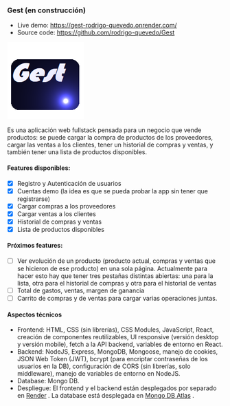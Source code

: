  ### Gest (en construcción)

- Live demo: https://gest-rodrigo-quevedo.onrender.com/
- Source code: https://github.com/rodrigo-quevedo/Gest

![Gest website icon](https://github.com/rodrigo-quevedo/Gest/blob/master/frontend/src/media/website_icon.png) 

Es una aplicación web fullstack pensada para un negocio que vende productos: se puede cargar la compra de productos de los proveedores, cargar las ventas a los clientes, tener un historial de compras y ventas, y también tener una lista de productos disponibles.

#### Features disponibles:

- [x] Registro y Autenticación de usuarios
- [x] Cuentas demo (la idea es que se pueda probar la app sin tener que registrarse)
- [x] Cargar compras a los proveedores
- [X] Cargar ventas a los clientes
- [X] Historial de compras y ventas
- [x] Lista de productos disponibles

#### Próximos features:
- [ ] Ver evolución de un producto (producto actual, compras y ventas que se hicieron de ese producto) en una sola página. Actualmente para hacer esto hay que tener tres pestañas distintas abiertas: una para la lista, otra para el historial de compras y otra para el historial de ventas
- [ ] Total de gastos, ventas, margen de ganancia
- [ ] Carrito de compras y de ventas para cargar varias operaciones juntas.

#### Aspectos técnicos
- Frontend: HTML, CSS (sin librerías), CSS Modules, JavaScript, React, creación de componentes reutilizables, UI responsive (versión desktop y versión mobile), fetch a la API backend, variables de entorno en React.
- Backend: NodeJS, Express, MongoDB, Mongoose, manejo de cookies, JSON Web Token (JWT), bcrypt (para encriptar contraseñas de los usuarios en la DB), configuración de CORS (sin librerías, solo middleware), manejo de variables de entorno en NodeJS.
- Database: Mongo DB.
- Despliegue: El frontend y el backend están desplegados por separado en [Render](https://render.com/) . La database está desplegada en [Mongo DB Atlas](https://www.mongodb.com/products/platform/atlas-database) .
